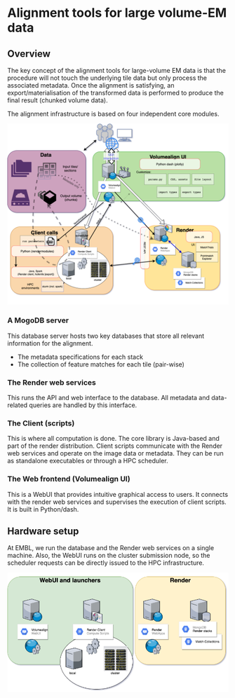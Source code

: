 # Alignment tools for large volume-EM data

## Overview

The key concept of the alignment tools for large-volume EM data is that the procedure will not touch the underlying tile data but only process the associated metadata.
Once the alignment is satisfying, an export/materialisation of the transformed data is performed to produce the final result (chunked volume data).

The alignment infrastructure is based on four independent core modules.

![Volumealign Infrastructure](sketch/Render_scheme1.png "Volumealign Infrastructure")

### A MogoDB server

This database server hosts two key databases that store all relevant information for the alignment.
- The metadata specifications for each stack
- The collection of feature matches for each tile (pair-wise)

### The Render web services

This runs the API and web interface to the database. All metadata and data-related queries are handled by this interface.

### The Client (scripts)

This is where all computation is done. The core library is Java-based and part of the render distribution.
Client scripts communicate with the Render web services and operate on the image data or metadata. They can be run as standalone executables or through a HPC scheduler.

### The Web frontend (Volumealign UI)

This is a WebUI that provides intuitive graphical access to users. It connects with the render web services and supervises the execution of client scripts. It is built in Python/dash.


## Hardware setup

At EMBL, we run the database and the Render web services on a single machine.
Also, the WebUI runs on the cluster submission node, so the scheduler requests can be directly issued to the HPC infrastructure.

![EMBL setup](sketch/Render_scheme0.png "EMBL Render Setup")

